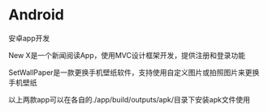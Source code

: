 # Android
安卓app开发

New X是一个新闻阅读App，使用MVC设计框架开发，提供注册和登录功能

SetWallPaper是一款更换手机壁纸软件，支持使用自定义图片或拍照图片来更换手机壁纸

以上两款app可以在各自的./app/build/outputs/apk/目录下安装apk文件使用
